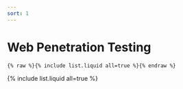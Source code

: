 ```yaml
---
sort: 1
---
```


# Web Penetration Testing

```
{% raw %}{% include list.liquid all=true %}{% endraw %}
```

{% include list.liquid all=true %}
